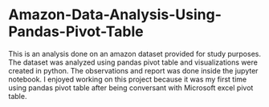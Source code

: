 # Amazon-Data-Analysis-Using-Pandas-Pivot-Table
This is an analysis done on an amazon dataset provided for study purposes. The dataset was analyzed using pandas pivot table and visualizations were created in python. The observations and report was done inside the jupyter notebook. I enjoyed working on this project because it was my first time using pandas pivot table after being conversant with Microsoft excel pivot table.
